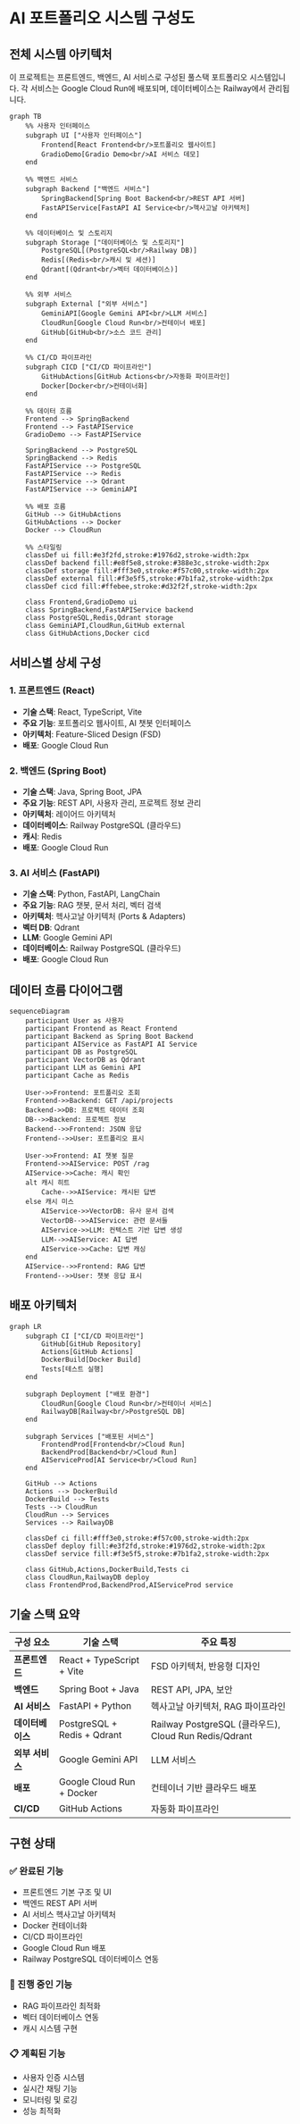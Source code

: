 # AI 포트폴리오 시스템 구성도

## 전체 시스템 아키텍처

이 프로젝트는 프론트엔드, 백엔드, AI 서비스로 구성된 풀스택 포트폴리오 시스템입니다. 각 서비스는 Google Cloud Run에 배포되며, 데이터베이스는 Railway에서 관리됩니다.

```mermaid
graph TB
    %% 사용자 인터페이스
    subgraph UI ["사용자 인터페이스"]
        Frontend[React Frontend<br/>포트폴리오 웹사이트]
        GradioDemo[Gradio Demo<br/>AI 서비스 데모]
    end

    %% 백엔드 서비스
    subgraph Backend ["백엔드 서비스"]
        SpringBackend[Spring Boot Backend<br/>REST API 서버]
        FastAPIService[FastAPI AI Service<br/>헥사고날 아키텍처]
    end

    %% 데이터베이스 및 스토리지
    subgraph Storage ["데이터베이스 및 스토리지"]
        PostgreSQL[(PostgreSQL<br/>Railway DB)]
        Redis[(Redis<br/>캐시 및 세션)]
        Qdrant[(Qdrant<br/>벡터 데이터베이스)]
    end

    %% 외부 서비스
    subgraph External ["외부 서비스"]
        GeminiAPI[Google Gemini API<br/>LLM 서비스]
        CloudRun[Google Cloud Run<br/>컨테이너 배포]
        GitHub[GitHub<br/>소스 코드 관리]
    end

    %% CI/CD 파이프라인
    subgraph CICD ["CI/CD 파이프라인"]
        GitHubActions[GitHub Actions<br/>자동화 파이프라인]
        Docker[Docker<br/>컨테이너화]
    end

    %% 데이터 흐름
    Frontend --> SpringBackend
    Frontend --> FastAPIService
    GradioDemo --> FastAPIService

    SpringBackend --> PostgreSQL
    SpringBackend --> Redis
    FastAPIService --> PostgreSQL
    FastAPIService --> Redis
    FastAPIService --> Qdrant
    FastAPIService --> GeminiAPI

    %% 배포 흐름
    GitHub --> GitHubActions
    GitHubActions --> Docker
    Docker --> CloudRun

    %% 스타일링
    classDef ui fill:#e3f2fd,stroke:#1976d2,stroke-width:2px
    classDef backend fill:#e8f5e8,stroke:#388e3c,stroke-width:2px
    classDef storage fill:#fff3e0,stroke:#f57c00,stroke-width:2px
    classDef external fill:#f3e5f5,stroke:#7b1fa2,stroke-width:2px
    classDef cicd fill:#ffebee,stroke:#d32f2f,stroke-width:2px

    class Frontend,GradioDemo ui
    class SpringBackend,FastAPIService backend
    class PostgreSQL,Redis,Qdrant storage
    class GeminiAPI,CloudRun,GitHub external
    class GitHubActions,Docker cicd
```

## 서비스별 상세 구성

### 1. 프론트엔드 (React)
- **기술 스택**: React, TypeScript, Vite
- **주요 기능**: 포트폴리오 웹사이트, AI 챗봇 인터페이스
- **아키텍처**: Feature-Sliced Design (FSD)
- **배포**: Google Cloud Run

### 2. 백엔드 (Spring Boot)
- **기술 스택**: Java, Spring Boot, JPA
- **주요 기능**: REST API, 사용자 관리, 프로젝트 정보 관리
- **아키텍처**: 레이어드 아키텍처
- **데이터베이스**: Railway PostgreSQL (클라우드)
- **캐시**: Redis
- **배포**: Google Cloud Run

### 3. AI 서비스 (FastAPI)
- **기술 스택**: Python, FastAPI, LangChain
- **주요 기능**: RAG 챗봇, 문서 처리, 벡터 검색
- **아키텍처**: 헥사고날 아키텍처 (Ports & Adapters)
- **벡터 DB**: Qdrant
- **LLM**: Google Gemini API
- **데이터베이스**: Railway PostgreSQL (클라우드)
- **배포**: Google Cloud Run

## 데이터 흐름 다이어그램

```mermaid
sequenceDiagram
    participant User as 사용자
    participant Frontend as React Frontend
    participant Backend as Spring Boot Backend
    participant AIService as FastAPI AI Service
    participant DB as PostgreSQL
    participant VectorDB as Qdrant
    participant LLM as Gemini API
    participant Cache as Redis

    User->>Frontend: 포트폴리오 조회
    Frontend->>Backend: GET /api/projects
    Backend->>DB: 프로젝트 데이터 조회
    DB-->>Backend: 프로젝트 정보
    Backend-->>Frontend: JSON 응답
    Frontend-->>User: 포트폴리오 표시

    User->>Frontend: AI 챗봇 질문
    Frontend->>AIService: POST /rag
    AIService->>Cache: 캐시 확인
    alt 캐시 히트
        Cache-->>AIService: 캐시된 답변
    else 캐시 미스
        AIService->>VectorDB: 유사 문서 검색
        VectorDB-->>AIService: 관련 문서들
        AIService->>LLM: 컨텍스트 기반 답변 생성
        LLM-->>AIService: AI 답변
        AIService->>Cache: 답변 캐싱
    end
    AIService-->>Frontend: RAG 답변
    Frontend-->>User: 챗봇 응답 표시
```

## 배포 아키텍처

```mermaid
graph LR
    subgraph CI ["CI/CD 파이프라인"]
        GitHub[GitHub Repository]
        Actions[GitHub Actions]
        DockerBuild[Docker Build]
        Tests[테스트 실행]
    end

    subgraph Deployment ["배포 환경"]
        CloudRun[Google Cloud Run<br/>컨테이너 서비스]
        RailwayDB[Railway<br/>PostgreSQL DB]
    end

    subgraph Services ["배포된 서비스"]
        FrontendProd[Frontend<br/>Cloud Run]
        BackendProd[Backend<br/>Cloud Run]
        AIServiceProd[AI Service<br/>Cloud Run]
    end

    GitHub --> Actions
    Actions --> DockerBuild
    DockerBuild --> Tests
    Tests --> CloudRun
    CloudRun --> Services
    Services --> RailwayDB

    classDef ci fill:#fff3e0,stroke:#f57c00,stroke-width:2px
    classDef deploy fill:#e3f2fd,stroke:#1976d2,stroke-width:2px
    classDef service fill:#f3e5f5,stroke:#7b1fa2,stroke-width:2px

    class GitHub,Actions,DockerBuild,Tests ci
    class CloudRun,RailwayDB deploy
    class FrontendProd,BackendProd,AIServiceProd service
```

## 기술 스택 요약

| 구성 요소 | 기술 스택 | 주요 특징 |
|-----------|-----------|-----------|
| **프론트엔드** | React + TypeScript + Vite | FSD 아키텍처, 반응형 디자인 |
| **백엔드** | Spring Boot + Java | REST API, JPA, 보안 |
| **AI 서비스** | FastAPI + Python | 헥사고날 아키텍처, RAG 파이프라인 |
| **데이터베이스** | PostgreSQL + Redis + Qdrant | Railway PostgreSQL (클라우드), Cloud Run Redis/Qdrant |
| **외부 서비스** | Google Gemini API | LLM 서비스 |
| **배포** | Google Cloud Run + Docker | 컨테이너 기반 클라우드 배포 |
| **CI/CD** | GitHub Actions | 자동화 파이프라인 |

## 구현 상태

### ✅ 완료된 기능
- 프론트엔드 기본 구조 및 UI
- 백엔드 REST API 서버
- AI 서비스 헥사고날 아키텍처
- Docker 컨테이너화
- CI/CD 파이프라인
- Google Cloud Run 배포
- Railway PostgreSQL 데이터베이스 연동

### 🚧 진행 중인 기능
- RAG 파이프라인 최적화
- 벡터 데이터베이스 연동
- 캐시 시스템 구현

### 📋 계획된 기능
- 사용자 인증 시스템
- 실시간 채팅 기능
- 모니터링 및 로깅
- 성능 최적화
